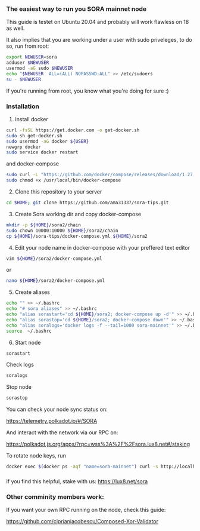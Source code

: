 ### The easiest way to run you SORA mainnet node

This guide is testet on Ubuntu 20.04 and probably will work flawless on 18 as well.

It also implies that you are working under a user with sudo priveleges, to do so, run from root:

```sh
export NEWUSER=sora
adduser $NEWUSER
usermod -aG sudo $NEWUSER
echo "$NEWUSER  ALL=(ALL) NOPASSWD:ALL" >> /etc/sudoers
su - $NEWUSER
```

If you're running from root, you know what you're doing for sure :) 


### Installation
1. Install docker 
```sh
curl -fsSL https://get.docker.com -o get-docker.sh
sudo sh get-docker.sh
sudo usermod -aG docker ${USER}
newgrp docker
sudo service docker restart
```
and docker-compose
```sh
sudo curl -L "https://github.com/docker/compose/releases/download/1.27.4/docker-compose-$(uname -s)-$(uname -m)" -o /usr/local/bin/docker-compose
sudo chmod +x /usr/local/bin/docker-compose
```
2. Clone this repository to your server
```sh
cd $HOME; git clone https://github.com/ama31337/sora-tips.git
```
3. Create Sora working dir and copy docker-compose
```sh
mkdir -p ${HOME}/sora2/chain
sudo chown 10000:10000 ${HOME}/sora2/chain
cp ${HOME}/sora-tips/docker-compose.yml ${HOME}/sora2
```
4. Edit your node name in docker-compose with your preffered text editor
```sh
vim ${HOME}/sora2/docker-compose.yml
```
or
```sh
nano ${HOME}/sora2/docker-compose.yml
```
5. Create aliases
```sh
echo "" >> ~/.bashrc
echo "# sora aliases" >> ~/.bashrc
echo "alias sorastart='cd ${HOME}/sora2; docker-compose up -d'" >> ~/.bashrc
echo "alias sorastop='cd ${HOME}/sora2; docker-compose down'" >> ~/.bashrc
echo "alias soralogs='docker logs -f --tail=1000 sora-mainnet'" >> ~/.bashrc
source  ~/.bashrc
``` 

6. Start node
```sh
sorastart
```
 Check logs
```sh
soralogs
```
 Stop node
```sh
sorastop
```

You can check your node sync status on:

https://telemetry.polkadot.io/#/SORA

And interact with the network via our RPC on:

https://polkadot.js.org/apps/?rpc=wss%3A%2F%2Fsora.lux8.net#/staking

To rotate node keys, run
```sh
docker exec $(docker ps -aqf "name=sora-mainnet") curl -s http://localhost:9933 -H "Content-Type: application/json" -d '{"id":1, "jsonrpc":"2.0", "method": "author_rotateKeys", "params”:[]}'
```
###
If you find this helpful, stake with us: https://lux8.net/sora

### Other comminity members work:
If you want your own RPC running on the node, check this guide:

https://github.com/ciprianiacobescu/Composed-Xor-Validator

